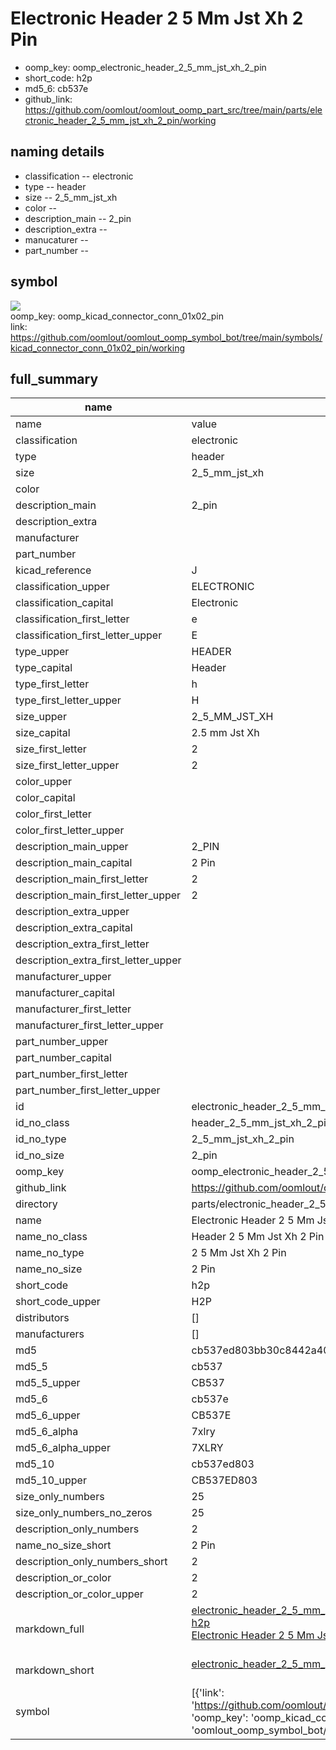 # Electronic Header 2 5 Mm Jst Xh 2 Pin

  
* oomp_key: oomp_electronic_header_2_5_mm_jst_xh_2_pin 
* short_code: h2p
* md5_6: cb537e  
* github_link: https://github.com/oomlout/oomlout_oomp_part_src/tree/main/parts/electronic_header_2_5_mm_jst_xh_2_pin/working  
## naming details
* classification -- electronic
* type -- header
* size -- 2_5_mm_jst_xh
* color -- 
* description_main -- 2_pin
* description_extra -- 
* manucaturer -- 
* part_number -- 



## symbol

![](symbol/{index}}/working/working_600.png)  
oomp_key: oomp_kicad_connector_conn_01x02_pin  
link: https://github.com/oomlout/oomlout_oomp_symbol_bot/tree/main/symbols/kicad_connector_conn_01x02_pin/working  


## full_summary
| name | value | 
| --- | --- | 
| name | value | 
| classification | electronic | 
| type | header | 
| size | 2_5_mm_jst_xh | 
| color |  | 
| description_main | 2_pin | 
| description_extra |  | 
| manufacturer |  | 
| part_number |  | 
| kicad_reference | J | 
| classification_upper | ELECTRONIC | 
| classification_capital | Electronic | 
| classification_first_letter | e | 
| classification_first_letter_upper | E | 
| type_upper | HEADER | 
| type_capital | Header | 
| type_first_letter | h | 
| type_first_letter_upper | H | 
| size_upper | 2_5_MM_JST_XH | 
| size_capital | 2.5 mm Jst Xh | 
| size_first_letter | 2 | 
| size_first_letter_upper | 2 | 
| color_upper |  | 
| color_capital |  | 
| color_first_letter |  | 
| color_first_letter_upper |  | 
| description_main_upper | 2_PIN | 
| description_main_capital | 2 Pin | 
| description_main_first_letter | 2 | 
| description_main_first_letter_upper | 2 | 
| description_extra_upper |  | 
| description_extra_capital |  | 
| description_extra_first_letter |  | 
| description_extra_first_letter_upper |  | 
| manufacturer_upper |  | 
| manufacturer_capital |  | 
| manufacturer_first_letter |  | 
| manufacturer_first_letter_upper |  | 
| part_number_upper |  | 
| part_number_capital |  | 
| part_number_first_letter |  | 
| part_number_first_letter_upper |  | 
| id | electronic_header_2_5_mm_jst_xh_2_pin | 
| id_no_class | header_2_5_mm_jst_xh_2_pin | 
| id_no_type | 2_5_mm_jst_xh_2_pin | 
| id_no_size | 2_pin | 
| oomp_key | oomp_electronic_header_2_5_mm_jst_xh_2_pin | 
| github_link | https://github.com/oomlout/oomlout_oomp_part_src/tree/main/parts/electronic_header_2_5_mm_jst_xh_2_pin/working | 
| directory | parts/electronic_header_2_5_mm_jst_xh_2_pin | 
| name | Electronic Header 2 5 Mm Jst Xh 2 Pin | 
| name_no_class | Header 2 5 Mm Jst Xh 2 Pin | 
| name_no_type | 2 5 Mm Jst Xh 2 Pin | 
| name_no_size | 2 Pin | 
| short_code | h2p | 
| short_code_upper | H2P | 
| distributors | [] | 
| manufacturers | [] | 
| md5 | cb537ed803bb30c8442a4020fc412153 | 
| md5_5 | cb537 | 
| md5_5_upper | CB537 | 
| md5_6 | cb537e | 
| md5_6_upper | CB537E | 
| md5_6_alpha | 7xlry | 
| md5_6_alpha_upper | 7XLRY | 
| md5_10 | cb537ed803 | 
| md5_10_upper | CB537ED803 | 
| size_only_numbers | 25 | 
| size_only_numbers_no_zeros | 25 | 
| description_only_numbers | 2 | 
| name_no_size_short | 2 Pin | 
| description_only_numbers_short | 2 | 
| description_or_color | 2 | 
| description_or_color_upper | 2 | 
| markdown_full | [electronic_header_2_5_mm_jst_xh_2_pin](https://github.com/oomlout/oomlout_oomp_part_src/tree/main/parts/electronic_header_2_5_mm_jst_xh_2_pin/working)<br>[h2p](https://github.com/oomlout/oomlout_oomp_part_src/tree/main/parts/electronic_header_2_5_mm_jst_xh_2_pin/working)<br>[Electronic Header 2 5 Mm Jst Xh 2 Pin](https://github.com/oomlout/oomlout_oomp_part_src/tree/main/parts/electronic_header_2_5_mm_jst_xh_2_pin/working)<br><br> | 
| markdown_short | [electronic_header_2_5_mm_jst_xh_2_pin](https://github.com/oomlout/oomlout_oomp_part_src/tree/main/parts/electronic_header_2_5_mm_jst_xh_2_pin/working)<br><br> | 
| symbol | [{'link': 'https://github.com/oomlout/oomlout_oomp_symbol_bot/tree/main/symbols/kicad_connector_conn_01x02_pin', 'oomp_key': 'oomp_kicad_connector_conn_01x02_pin', 'directory': 'oomlout_oomp_symbol_bot/symbols/kicad_connector_conn_01x02_pin//working/working.kicad_sym', 'index': 0}] | 
